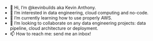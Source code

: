 - 👋 Hi, I’m @kevinbuilds aka Kevin Anthony.
- 👀 I’m interested in data engineering, cloud computing and no-code.
- 🌱 I’m currently learning how to use properly AWS.
- 💞️ I’m looking to collaborate on any data engineering projects: data pipeline, cloud architecture or deployment.
- 📫 How to reach me: send me an inbox!

<!---
BettercallKevin/BettercallKevin is a ✨ special ✨ repository because its `README.md` (this file) appears on your GitHub profile.
You can click the Preview link to take a look at your changes.
--->
